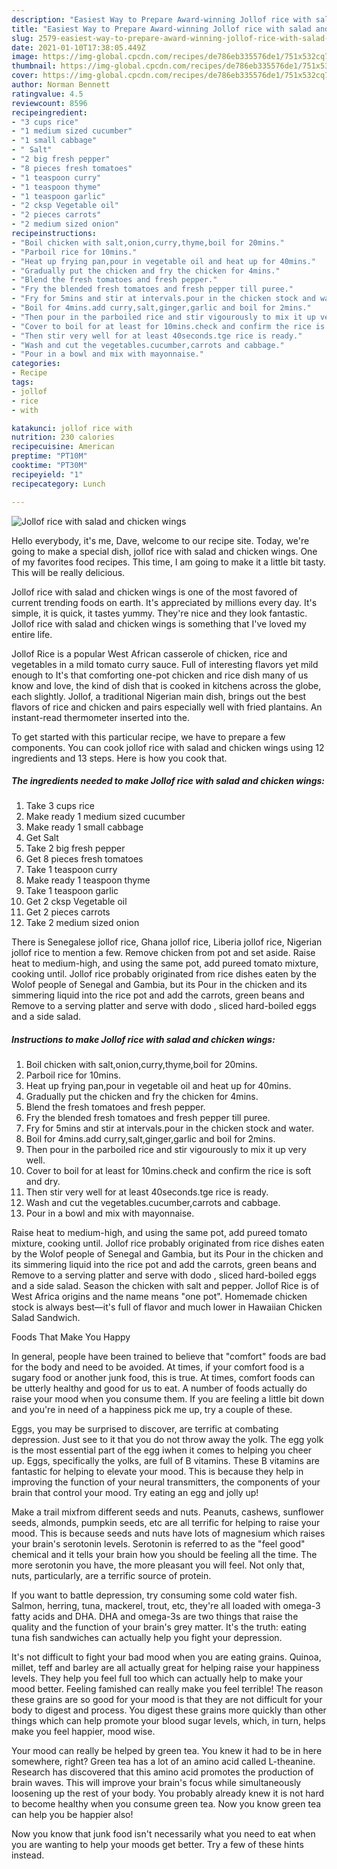 ```yaml
---
description: "Easiest Way to Prepare Award-winning Jollof rice with salad and chicken wings"
title: "Easiest Way to Prepare Award-winning Jollof rice with salad and chicken wings"
slug: 2579-easiest-way-to-prepare-award-winning-jollof-rice-with-salad-and-chicken-wings
date: 2021-01-10T17:38:05.449Z
image: https://img-global.cpcdn.com/recipes/de786eb335576de1/751x532cq70/jollof-rice-with-salad-and-chicken-wings-recipe-main-photo.jpg
thumbnail: https://img-global.cpcdn.com/recipes/de786eb335576de1/751x532cq70/jollof-rice-with-salad-and-chicken-wings-recipe-main-photo.jpg
cover: https://img-global.cpcdn.com/recipes/de786eb335576de1/751x532cq70/jollof-rice-with-salad-and-chicken-wings-recipe-main-photo.jpg
author: Norman Bennett
ratingvalue: 4.5
reviewcount: 8596
recipeingredient:
- "3 cups rice"
- "1 medium sized cucumber"
- "1 small cabbage"
- " Salt"
- "2 big fresh pepper"
- "8 pieces fresh tomatoes"
- "1 teaspoon curry"
- "1 teaspoon thyme"
- "1 teaspoon garlic"
- "2 cksp Vegetable oil"
- "2 pieces carrots"
- "2 medium sized onion"
recipeinstructions:
- "Boil chicken with salt,onion,curry,thyme,boil for 20mins."
- "Parboil rice for 10mins."
- "Heat up frying pan,pour in vegetable oil and heat up for 40mins."
- "Gradually put the chicken and fry the chicken for 4mins."
- "Blend the fresh tomatoes and fresh pepper."
- "Fry the blended fresh tomatoes and fresh pepper till puree."
- "Fry for 5mins and stir at intervals.pour in the chicken stock and water."
- "Boil for 4mins.add curry,salt,ginger,garlic and boil for 2mins."
- "Then pour in the parboiled rice and stir vigourously to mix it up very well."
- "Cover to boil for at least for 10mins.check and confirm the rice is soft and dry."
- "Then stir very well for at least 40seconds.tge rice is ready."
- "Wash and cut the vegetables.cucumber,carrots and cabbage."
- "Pour in a bowl and mix with mayonnaise."
categories:
- Recipe
tags:
- jollof
- rice
- with

katakunci: jollof rice with 
nutrition: 230 calories
recipecuisine: American
preptime: "PT10M"
cooktime: "PT30M"
recipeyield: "1"
recipecategory: Lunch

---
```



![Jollof rice with salad and chicken wings](https://img-global.cpcdn.com/recipes/de786eb335576de1/751x532cq70/jollof-rice-with-salad-and-chicken-wings-recipe-main-photo.jpg)

Hello everybody, it's me, Dave, welcome to our recipe site. Today, we're going to make a special dish, jollof rice with salad and chicken wings. One of my favorites food recipes. This time, I am going to make it a little bit tasty. This will be really delicious.

Jollof rice with salad and chicken wings is one of the most favored of current trending foods on earth. It's appreciated by millions every day. It's simple, it is quick, it tastes yummy. They're nice and they look fantastic. Jollof rice with salad and chicken wings is something that I've loved my entire life.

Jollof Rice is a popular West African casserole of chicken, rice and vegetables in a mild tomato curry sauce. Full of interesting flavors yet mild enough to It&#39;s that comforting one-pot chicken and rice dish many of us know and love, the kind of dish that is cooked in kitchens across the globe, each slightly. Jollof, a traditional Nigerian main dish, brings out the best flavors of rice and chicken and pairs especially well with fried plantains. An instant-read thermometer inserted into the.


To get started with this particular recipe, we have to prepare a few components. You can cook jollof rice with salad and chicken wings using 12 ingredients and 13 steps. Here is how you cook that.

<!--inarticleads1-->

##### The ingredients needed to make Jollof rice with salad and chicken wings:

1. Take 3 cups rice
1. Make ready 1 medium sized cucumber
1. Make ready 1 small cabbage
1. Get  Salt
1. Take 2 big fresh pepper
1. Get 8 pieces fresh tomatoes
1. Take 1 teaspoon curry
1. Make ready 1 teaspoon thyme
1. Take 1 teaspoon garlic
1. Get 2 cksp Vegetable oil
1. Get 2 pieces carrots
1. Take 2 medium sized onion


There is Senegalese jollof rice, Ghana jollof rice, Liberia jollof rice, Nigerian jollof rice to mention a few. Remove chicken from pot and set aside. Raise heat to medium-high, and using the same pot, add pureed tomato mixture, cooking until. Jollof rice probably originated from rice dishes eaten by the Wolof people of Senegal and Gambia, but its Pour in the chicken and its simmering liquid into the rice pot and add the carrots, green beans and Remove to a serving platter and serve with dodo , sliced hard-boiled eggs and a side salad. 

<!--inarticleads2-->

##### Instructions to make Jollof rice with salad and chicken wings:

1. Boil chicken with salt,onion,curry,thyme,boil for 20mins.
1. Parboil rice for 10mins.
1. Heat up frying pan,pour in vegetable oil and heat up for 40mins.
1. Gradually put the chicken and fry the chicken for 4mins.
1. Blend the fresh tomatoes and fresh pepper.
1. Fry the blended fresh tomatoes and fresh pepper till puree.
1. Fry for 5mins and stir at intervals.pour in the chicken stock and water.
1. Boil for 4mins.add curry,salt,ginger,garlic and boil for 2mins.
1. Then pour in the parboiled rice and stir vigourously to mix it up very well.
1. Cover to boil for at least for 10mins.check and confirm the rice is soft and dry.
1. Then stir very well for at least 40seconds.tge rice is ready.
1. Wash and cut the vegetables.cucumber,carrots and cabbage.
1. Pour in a bowl and mix with mayonnaise.


Raise heat to medium-high, and using the same pot, add pureed tomato mixture, cooking until. Jollof rice probably originated from rice dishes eaten by the Wolof people of Senegal and Gambia, but its Pour in the chicken and its simmering liquid into the rice pot and add the carrots, green beans and Remove to a serving platter and serve with dodo , sliced hard-boiled eggs and a side salad. Season the chicken with salt and pepper. Jollof Rice is of West Africa origins and the name means &#34;one pot&#34;. Homemade chicken stock is always best—it&#39;s full of flavor and much lower in Hawaiian Chicken Salad Sandwich. 

Foods That Make You Happy


In general, people have been trained to believe that "comfort" foods are bad for the body and need to be avoided. At times, if your comfort food is a sugary food or another junk food, this is true. At times, comfort foods can be utterly healthy and good for us to eat. A number of foods actually do raise your mood when you consume them. If you are feeling a little bit down and you're in need of a happiness pick me up, try a couple of these.

Eggs, you may be surprised to discover, are terrific at combating depression. Just see to it that you do not throw away the yolk. The egg yolk is the most essential part of the egg iwhen it comes to helping you cheer up. Eggs, specifically the yolks, are full of B vitamins. These B vitamins are fantastic for helping to elevate your mood. This is because they help in improving the function of your neural transmitters, the components of your brain that control your mood. Try eating an egg and jolly up!

Make a trail mixfrom different seeds and nuts. Peanuts, cashews, sunflower seeds, almonds, pumpkin seeds, etc are all terrific for helping to raise your mood. This is because seeds and nuts have lots of magnesium which raises your brain's serotonin levels. Serotonin is referred to as the "feel good" chemical and it tells your brain how you should be feeling all the time. The more serotonin you have, the more pleasant you will feel. Not only that, nuts, particularly, are a terrific source of protein.

If you want to battle depression, try consuming some cold water fish. Salmon, herring, tuna, mackerel, trout, etc, they're all loaded with omega-3 fatty acids and DHA. DHA and omega-3s are two things that raise the quality and the function of your brain's grey matter. It's the truth: eating tuna fish sandwiches can actually help you fight your depression. 

It's not difficult to fight your bad mood when you are eating grains. Quinoa, millet, teff and barley are all actually great for helping raise your happiness levels. They help you feel full too which can actually help to make your mood better. Feeling famished can really make you feel terrible! The reason these grains are so good for your mood is that they are not difficult for your body to digest and process. You digest these grains more quickly than other things which can help promote your blood sugar levels, which, in turn, helps make you feel happier, mood wise.

Your mood can really be helped by green tea. You knew it had to be in here somewhere, right? Green tea has a lot of an amino acid called L-theanine. Research has discovered that this amino acid promotes the production of brain waves. This will improve your brain's focus while simultaneously loosening up the rest of your body. You probably already knew it is not hard to become healthy when you consume green tea. Now you know green tea can help you be happier also!

Now you know that junk food isn't necessarily what you need to eat when you are wanting to help your moods get better. Try  a few  of  these  hints  instead.

